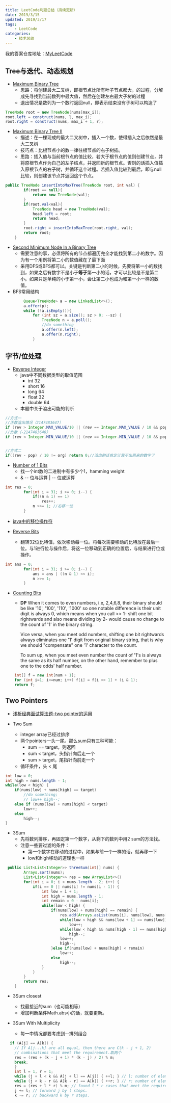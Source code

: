```yaml
---
title: LeetCode刷题总结（持续更新）
date: 2019/3/15
updated: 2019/3/17 
tags:
    - LeetCode
categories:
    - 技术总结
---
```

我的答案仓库地址：[MyLeetCode](https://github.com/fangmiao97/MyLeetCode)
## Tree与迭代、动态规划
* [Maximum Binary Tree](https://leetcode.com/problems/maximum-binary-tree/)
    * 思路：将创建最大二叉树，即根节点比所有叶子节点都大，的过程，分解成先寻找到当前数列中最大值，然后在创建左右最大子树的过程
    * 退出情况是数列为一个数时返回null，即表示结束没有子树可以构造了

```java
TreeNode root = new TreeNode(nums[max_i]);
root.left = construct(nums, l, max_i);
root.right = construct(nums, max_i + 1, r);
```
* [Maximum Binary Tree II](https://leetcode.com/problems/maximum-binary-tree-ii/)
    * 描述：在一棵现成的最大二叉树中，插入一个数，使得插入之后依然是最大二叉树
    * 技巧点：比根节点小的数一律往根节点的右子树插。
    * 思路：插入值与当前根节点的值比较，若大于根节点的值则创建节点，并将原根节点作为自己的左子结点，并返回新的根节点。否则的话插入值插入原根节点的右子树，并循环这个过程。若插入值比较到最后，即与null比较，则创建该节点并返回这个节点。

```java
public TreeNode insertIntoMaxTree(TreeNode root, int val) {
        if(root == null){
            return new TreeNode(val);
        }
        if(root.val<val){
            TreeNode head = new TreeNode(val);
            head.left = root;
            return head;
        }
        root.right = insertIntoMaxTree(root.right, val);
        return root;
    }
```
* [Second Minimum Node In a Binary Tree](https://leetcode.com/problems/second-minimum-node-in-a-binary-tree/)
    * 需要注意的事，必须将所有的节点都遍历完全才能找到第二小的数字。因为有一个用例将第二小的数值藏在了最下面
    * 采用DFS或BFS都可以。关键是判断第二小的时候，先要将第一小的数找到，如果之后有数字不是小于**等于**第一小的话，才可以比较是不是第二小。如果只是单纯的小于第一小，会让第二小也成为和第一小一样的数值。
* BFS常用结构

```java
        Queue<TreeNode> a = new LinkedList<>();
        a.offer(p);
        while (!a.isEmpty()){
            for (int sz = a.size(); sz > 0; --sz) {
                TreeNode n = a.poll();
                //do something
                a.offer(n.left);
                a.offer(n.right);
            }
```
## 字节/位处理
* [Reverse Integer](https://leetcode.com/problems/reverse-integer/)
    * java中不同数据类型的取值范围
        * int 32
        * short 16
        * long 64
        * float 32
        * double 64
    * 本题中关于溢出可能的判断
   
```java
//方式一
//正数溢出情况（2147483647）
if (rev > Integer.MAX_VALUE/10 || (rev == Integer.MAX_VALUE / 10 && pop > 7)) return 0;
//负数（-2147483648）
if (rev < Integer.MIN_VALUE/10 || (rev == Integer.MIN_VALUE / 10 && pop < -8)) return 0;


//方式二
if((rev - pop) / 10 != org) return 0;//溢出的话肯定计算不出原来的数字了
```

* [Number of 1 Bits](https://leetcode.com/problems/number-of-1-bits/)
    * 找一个int数的二进制中有多少个1，hamming weight
    * & -- 位与运算 | -- 位或运算

```java
int res = 0;
        for(int i = 31; i >= 0; i--) {
            if((n & 1) == 1)
                res++;
            n >>= 1; //右移一位
        }
```
* [java中的移位操作符](https://zhuanlan.zhihu.com/p/30108890)

* [Reverse Bits](https://leetcode.com/problems/reverse-bits/)
    * 翻转32位比特值，依次移动每一位。将每次需要移动的比特放在最后一位。与1进行位与操作后，将这一位移动到正确的位置后，与结果进行位或操作。
    
```java
int ans = 0;
        for(int i = 31; i >= 0; i--) {
            ans = ans | ((n & 1) << i);
            n >>= 1;
        }
```

* [Counting Bits](https://leetcode.com/problems/counting-bits/)
    * **DP** When it comes to even numbers, i.e, 2,4,6,8, their binary should be like '10', '100', '110', '1000' 
      so one notable difference is their unit digit is always 0, 
      which means when you call >> 1- shift one bit rightwards 
      and also means dividing by 2- would cause no change to the count of '1' in the binary string.
      
      Vice versa, when you meet odd numbers, shifting one bit rightwards always eliminates one '1' digit from original binary string,
      that is why we should "compensate" one '1' character to the count.
      
      To sum up, when you meet even number the count of '1's is always the same as its half number,
      on the other hand, remember to plus one to the odds' half number.
   
```java
    int[] f = new int[num + 1];
    for (int i=1; i<=num; i++) f[i] = f[i >> 1] + (i & 1);
    return f;
```

## Two Pointers

* [浅析经典面试算法题-two pointer的运用](https://chocoluffy.com/2016/12/04/浅析经典面试算法题-two-pointer的运用/)

* Two Sum
    * integer array已经过排序
    * 两个pointers一头一尾。那么sum只有三种可能：
        * sum == target，则返回
        * sum < target，头指针向后走一个
        * sum > target，尾指针向前走一个
    * 循环条件，头 < 尾
    
```java
int low = 0;
int high = nums.length - 1;
while(low < high) {
    if(nums[low] + nums[high] == target)
        //do something;
        // low++ high--;
    else if (nums[low] + nums[high] < target)
        low++;
    else
        high--;
} 
```

* 3Sum
    * 先将数列排序，再固定第一个数字，从剩下的数列中用2 sum的方法找。
    * 注意一些要过滤的条件：
        * 第一个数字在移动的过程中，如果与前一个一样的话，就再移一下
        * low和high移动的道理也一样
 
```java
 public List<List<Integer>> threeSum(int[] nums) {
        Arrays.sort(nums);
        List<List<Integer>> res = new ArrayList<>()
        for(int i = 0; i < nums.length - 2; i++) {
            if(i == 0 || nums[i] != nums[i - 1]) {
                int low = i + 1;
                int high = nums.length - 1;
                int remain = 0 - nums[i];
                while(low < high) {
                    if(nums[low] + nums[high] == remain) {
                        res.add(Arrays.asList(nums[i], nums[low], nums[high]));
                        while(low < high && nums[low + 1] == nums[low])
                            low++;
                        while(low < high && nums[high - 1] == nums[high])
                            high--;
                        low++;
                        high--;
                    }else if(nums[low] + nums[high] < remain)
                        low++;
                    else
                        high--;
                }
            }
        }
        return res;
    }
```

* 3Sum closest
    * 找最接近的sum（也可能相等）
    * 增加判断条件Math.abs小的话，就要更新。

* 3Sum With Multiplicity
    * 每一中情况都要考虑到--排列组合

```java
  if (A[j] == A[k]) {
    // If A[j...k] are all equal, then there are C(k - j + 1, 2) 
    // combinations that meet the requirement.取两个
    res = (res + (k - j + 1) * (k - j) / 2) % m;
    break;
    }
    int l = 1, r = 1;
    while (j + l < k && A[j + l] == A[j]) { ++l; } // l: number of elements equal to A[j].
    while (j < k - r && A[k - r] == A[k]) { ++r; } // r: number of elements equal to A[k].
    res = (res + l * r) % m; // found l * r cases that meet the requirement.
    j += l; // forward j by l steps.
    k -= r; // backward k by r steps.
```
